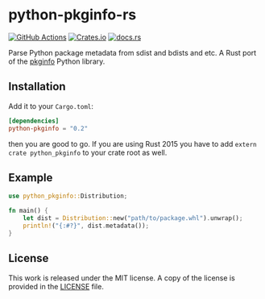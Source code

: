 # python-pkginfo-rs

[![GitHub Actions](https://github.com/messense/python-pkginfo-rs/workflows/CI/badge.svg)](https://github.com/messense/python-pkginfo-rs/actions?query=workflow%3ACI)
[![Crates.io](https://img.shields.io/crates/v/python-pkginfo.svg)](https://crates.io/crates/python-pkginfo)
[![docs.rs](https://docs.rs/python-pkginfo/badge.svg)](https://docs.rs/python-pkginfo/)

Parse Python package metadata from sdist and bdists and etc.
A Rust port of the [pkginfo](https://pypi.org/project/pkginfo/) Python library.

## Installation

Add it to your ``Cargo.toml``:

```toml
[dependencies]
python-pkginfo = "0.2"
```

then you are good to go. If you are using Rust 2015 you have to add ``extern crate python_pkginfo`` to your crate root as well.

## Example

```rust
use python_pkginfo::Distribution;

fn main() {
    let dist = Distribution::new("path/to/package.whl").unwrap();
    println!("{:#?}", dist.metadata());
}
```

## License

This work is released under the MIT license. A copy of the license is provided in the [LICENSE](./LICENSE) file.